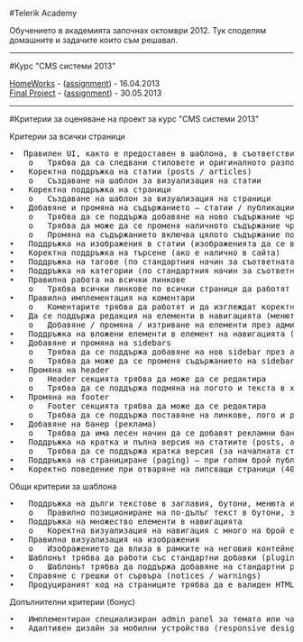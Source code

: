 #Telerik Academy

Обучението в академията започнах октомври 2012. Тук споделям домашните и задачите които съм решавал.

---
#Курс "CMS системи 2013"

[HomeWorks](https://github.com/kancho-kanchev/Telerik/tree/master/CMS%20Systems) - ([assignment](https://github.com/kancho-kanchev/Telerik/blob/master/CMS%20Systems/README.md)) - 16.04.2013<br/>
[Final Project](https://github.com/kancho-kanchev/Telerik-CMS-Course-2013-Final-Project) - ([assignment](https://github.com/kancho-kanchev/Telerik-CMS-Course-2013-Final-Project/tree/master/Project-2)) - 30.05.2013<br/>

---
#Критерии за оценяване на проект за курс "CMS системи 2013"

Критерии за всички страници
<pre>
•  Правилен UI, както е предоставен в шаблона, в съответствие с концепциите на съответния CMS
	o	Трябва да са следвани стиловете и оригиналното разположение от HTML шаблона
•	Коректна поддръжка на статии (posts / articles)
	o	Създаване на шаблон за визуализация на статии
•	Коректна поддръжка на страници
	o	Създаване на шаблон за визуализация на страници
•	Добавяне и промяна на съдържанието – статии / публикации / новини / страници / …
	o	Трябва да се поддържа добавяне на ново съдържание чрез администрацията
	o	Трябва да може да се променя наличното съдържание чрез администрацията
	o	Промяна на съдържанието включва цялото съдържание по всички секции от сайта: header, footer, статии, sidebars, слайдери, менюта и навигация, картинки, лого, банери, линкове и т.н.
•	Поддръжка на изображения в статии (изображенията да се визуализират коректно)
•	Коректна поддръжка на търсене (ако е налично в сайта)
•	Поддръжка на тагове (по стандартния начин за съответната CMS система)
•	Поддръжка на категории (по стандартния начин за съответната CMS система)
•	Правилна работа на всички линкове
	o	Трябва всички линкове по всички страници да работят коректно
•	Правилна имплементация на коментари
	o	Коментарите трябва да работят и да изглеждат коректно
•	Да се поддържа редакция на елементи в навигацията (менютата)
	o	Добавяне / промяна / изтриване на елементи през администрацията
•	Поддръжка на вложени елементи в елемент на навигацията (вложени менюта)
•	Добавяне и промяна на sidebars
	o	Трябва да се поддържа добавяне на нов sidebar през администрацията
	o	Трябва да може да се променя съдържанието на sidebar през администрацията
•	Промяна на header
	o	Header секцията трябва да може да се редактира
	o	Трябва да се поддържа подмяна на логото и текста в хедъра през администрацията
•	Промяна на footer
	o	Footer секцията трябва да може да се редактира
	o	Трябва да се поддържа поставяне на линкове, лого и друго съдържание във footer секцията през администрацията
•	Добавяне на банер (реклама)
	o	Трябва да има лесен начин да се добавят рекламни банери в sidebars
•	Поддръжка на кратка и пълна версия на статиите (posts, articles)
	o	Трябва да се поддържа кратка версия (за началната страница) и пълна версия – да се направи по начина, типичен за съответната CMS система
•	Поддръжка на странициране (paging) – при голям брой публикации да се извеждат на страници
•	Коректно поведение при отваряне на липсващи страници (404 Not Found)
</pre>
Общи критерии за шаблона
<pre>
•	Поддръжка на дълги текстове в заглавия, бутони, менюта и други елементи
	o	Правилно позициониране на по-дълъг текст в бутони, заглавия, навигация, sidebars, т.н.
•	Поддръжка на множество елементи в навигацията
	o	Коректна визуализация на навигация с много на брой елементи (например 20 или повече елемента в менюто или в sidebar линковете)
•	Правилна визуализация на изображения 
	o	Изображението да влиза в рамките на неговия контейнер (при нужда да се намали)
•	Шаблонът трябва да работи със стандартни добавки (plugins / extensions) към CMS системата
	o	Шаблонът трябва да поддържа добавяне на стандартни plugins към CMS системата като tag cloud, related posts, social share buttons и т.н.
•	Справяне с грешки от сървъра (notices / warnings)
•	Продуцираният код на страниците трябва да е валиден HTML5 + CSS3 (да се валидира успешно със стандартни инструменти)
</pre>
Допълнителни критерии (бонус)
<pre>
•	Имплементиран специализиран admin panel за темата или части от нея
•	Адаптивен дизайн за мобилни устройства (responsive design)
</pre>
